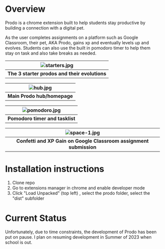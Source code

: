 # Overview

Prodo is a chrome extension built to help students stay productive by building a connection with a digital pet.

As the user completes assignments on a platform such as Google Classroom, their pet, AKA Prodo, gains xp and eventually levels up and evolves. Students can also use the built in pomodoro timer to help them stay on task and also take breaks as needed. 

| ![starters.jpg](https://i.imgur.com/paTv9zN.gif) |
|:--:|
| <b>The 3 starter prodos and their evolutions</b>|

| ![hub.jpg](https://i.imgur.com/QoE4pIG.png) |
|:--:|
| <b>Main Prodo hub/homepage</b>|

| ![pomodoro.jpg](https://i.imgur.com/NsZ98A7.png) |
|:--:|
| <b>Pomodoro timer and tasklist</b>|

| ![space-1.jpg](https://i.imgur.com/P53crNN.png) |
|:--:|
| <b>Confetti and XP Gain on Google Classroom assignment submission</b>|

# Installation instructions

1. Clone repo
2. Go to extensions manager in chrome and enable developer mode
3. Click "Load Unpacked" (top left) , select the prodo folder, select the "dist" subfolder

# Current Status

Unfortunately, due to time constraints, the development of Prodo has been put on pause. I plan on resuming development in Summer of 2023 when school is out.

